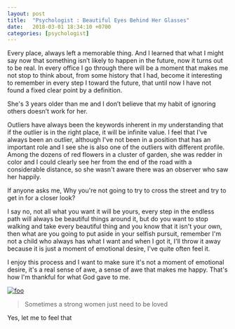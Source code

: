 ```yaml
---
layout: post
title:  "Psychologist : Beautiful Eyes Behind Her Glasses"
date:   2018-03-01 18:34:10 +0700
categories: [psychologist]
---
```


Every place, always left a memorable thing. And I learned that what I might say now that something isn’t likely to happen in the future, now it turns out to be real. In every office I go through there will be a moment that makes me not stop to think about, from some history that I had, become it interesting to remember in every step I toward the future, that until now I have not found a fixed clear point by a definition.

She's 3 years older than me and I don’t believe that my habit of ignoring others doesn’t work for her.

Outliers have always been the keywords inherent in my understanding that if the outlier is in the right place, it will be infinite value. I feel that I've always been an outlier, although I've not been in a position that has an important role and I see she is also one of the outliers with different profile. Among the dozens of red flowers in a cluster of garden, she was redder in color and I could clearly see her from the end of the road with a considerable distance, so she wasn't aware there was an observer who saw her happily.

If anyone asks me, Why you're not going to try to cross the street and try to get in for a closer look?

I say no, not all what you want it will be yours, every step in the endless path will always be beautiful things around it, but do you want to stop walking and take every beautiful thing and you know that it isn't your own, then what are you going to put aside in your selfish pursuit, remember I'm not a child who always has what I want and when I got it, I'll throw it away because it is just a moment of emotional desire, I've quite often feel it.

I enjoy this process and I want to make sure it's not a moment of emotional desire, it's a real sense of awe, a sense of awe that makes me happy. That's how I'm thankful for what God gave to me.

[![foo](https://image.ibb.co/cGp7cn/Whats_App_Image_2018_03_04_at_2_21_16_PM.jpg)]()

> Sometimes a strong women just need to be loved

Yes, let me to feel that
